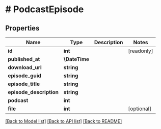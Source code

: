 # # PodcastEpisode

## Properties

Name | Type | Description | Notes
------------ | ------------- | ------------- | -------------
**id** | **int** |  | [readonly]
**published_at** | **\DateTime** |  |
**download_url** | **string** |  |
**episode_guid** | **string** |  |
**episode_title** | **string** |  |
**episode_description** | **string** |  |
**podcast** | **int** |  |
**file** | **int** |  | [optional]

[[Back to Model list]](../../README.md#models) [[Back to API list]](../../README.md#endpoints) [[Back to README]](../../README.md)
